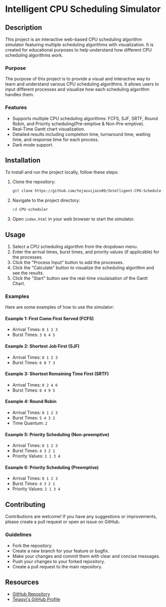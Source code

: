# Intelligent CPU Scheduling  Simulator

## Description
This project is an interactive web-based CPU scheduling algorithm simulator featuring multiple scheduling algorithms with visualization. It is created for educational purposes to help understand how different CPU scheduling algorithms work.

### Purpose
The purpose of this project is to provide a visual and interactive way to learn and understand various CPU scheduling algorithms. It allows users to input different processes and visualize how each scheduling algorithm handles them.

### Features
- Supports multiple CPU scheduling algorithms: FCFS, SJF, SRTF, Round Robin, and Priority scheduling(Pre-emptive & Non-Pre-emptive).
- Real-Time Gantt chart visualization.
- Detailed results including completion time, turnaround time, waiting time, and response time for each process.
- Dark mode support.

## Installation
To install and run the project locally, follow these steps:

1. Clone the repository:
   ```bash
   git clone https://github.com/tejasvijain09/Intelligent-CPU-Scheduler-Simulator.git
   ```
2. Navigate to the project directory:
   ```bash
   cd CPU-scheduler
   ```
3. Open `index.html` in your web browser to start the simulator.

## Usage
1. Select a CPU scheduling algorithm from the dropdown menu.
2. Enter the arrival times, burst times, and priority values (if applicable) for the processes.
3. Click the "Process Input" button to add the processes.
4. Click the "Calculate" button to visualize the scheduling algorithm and see the results.
5. Click the "Start" button see the real-time visulaisation of the Gantt Chart. 

### Examples
Here are some examples of how to use the simulator:

#### Example 1: First Come First Served (FCFS)
- Arrival Times: `0 1 2 3`
- Burst Times: `3 6 4 5`

#### Example 2: Shortest Job First (SJF)
- Arrival Times: `0 1 2 3`
- Burst Times: `6 8 7 3`

#### Example 3: Shortest Remaining Time First (SRTF)
- Arrival Times: `0 2 4 6`
- Burst Times: `8 4 9 5`

#### Example 4: Round Robin
- Arrival Times: `0 1 2 3`
- Burst Times: `5 4 3 2`
- Time Quantum: `2`

#### Example 5: Priority Scheduling (Non-preemptive)
- Arrival Times: `0 1 2 3`
- Burst Times: `4 3 2 1`
- Priority Values: `2 1 3 4`

#### Example 6: Priority Scheduling (Preemptive)
- Arrival Times: `0 1 2 3`
- Burst Times: `4 3 2 1`
- Priority Values: `2 1 3 4`

## Contributing
Contributions are welcome! If you have any suggestions or improvements, please create a pull request or open an issue on GitHub.

### Guidelines
- Fork the repository.
- Create a new branch for your feature or bugfix.
- Make your changes and commit them with clear and concise messages.
- Push your changes to your forked repository.
- Create a pull request to the main repository.

## Resources
- [GitHub Repository](https://github.com/tejasvijain09/Intelligent-CPU-Scheduler-Simulator.git)
- [Tejasvi's GitHub Profile](https://github.com/tejasvijain09)
